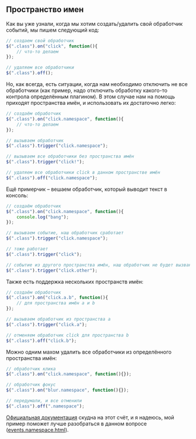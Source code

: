 ## Пространство имен

Как вы уже узнали, когда мы хотим создать/удалить свой обработчик событий, мы пишем следующий код:

```javascript
// создаем свой обработчик
$(".class").on("click", function(){
    // что-то делаем
});

// удаляем все обработчики
$(".class").off();
```

Но, как всегда, есть ситуации, когда нам необходимо отключить не все обработчики (как пример, надо отключить обработку какого-то контрола определённым плагином). В этом случае нам на помощь приходят пространства имён, и использовать их достаточно легко:

```javascript
// создаём обработчик
$(".class").on("click.namespace", function(){
    // что-то делаем
});

// вызываем обработчик
$(".class").trigger("click.namespace");

// вызываем все обработчики без пространства имён
$(".class").trigger("click!");

// удаляем все обработчики click в данном пространстве имён
$(".class").off("click.namespace");
```

Ещё примерчик – вешаем обработчик, который выводит текст в консоль:

```javascript
// создаём обработчик
$(".class").on("click.namespace", function(){
    console.log("bang");
});

// вызываем событие, наш обработчик сработает
$(".class").trigger("click.namespace");

// тоже работает
$(".class").trigger("click");

// событие из другого пространства имён, наш обработчик не будет вызван
$(".class").trigger("click.other");
```

Также есть поддержка нескольких пространств имён:

```javascript
// создаём обработчик
$(".class").on("click.a.b", function(){
    // для пространства имён a и b
});

// вызываем обработчик из пространства a
$(".class").trigger("click.a");

// отменяем обработчик click для пространства b
$(".class").off("click.b");
```

Можно одним махом удалить все обработчики из определённого пространства имён:

```javascript
// обработчик клика
$(".class").on("click.namespace", function(){});

// обработчик фокус
$(".class").on("blur.namespace", function(){});

// передумали, и все отменили
$(".class").off(".namespace");
```

[Официальная документация](http://api.jquery.com/event.namespace/) скудна на этот счёт, и я надеюсь, мой пример поможет лучше разобраться в данном вопросе ([events.namespace.html](http://anton.shevchuk.name/book/code/events.namespace.html)).
